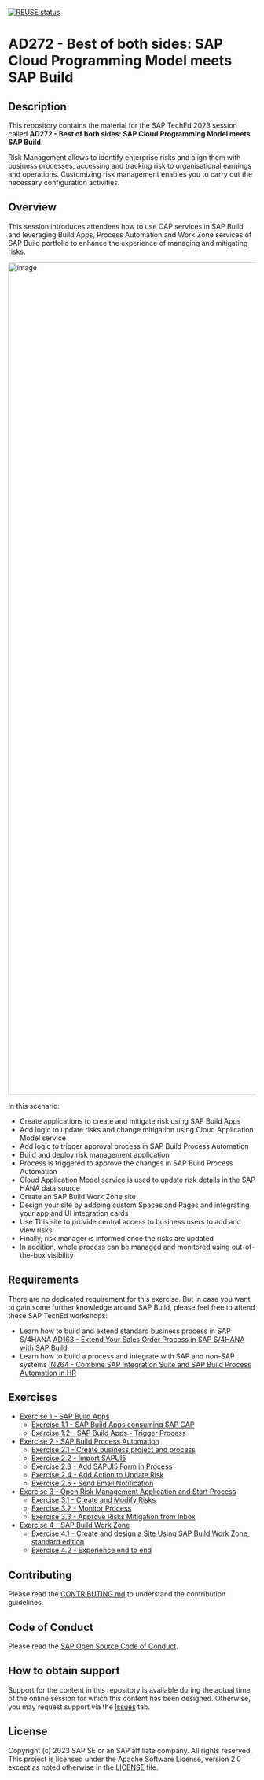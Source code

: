 [![REUSE status](https://api.reuse.software/badge/github.com/SAP-samples/teched2023-AD272)](https://api.reuse.software/info/github.com/SAP-samples/teched2023-AD272)

# AD272 - Best of both sides: SAP Cloud Programming Model meets SAP Build

## Description

This repository contains the material for the SAP TechEd 2023 session called **AD272 - Best of both sides: SAP Cloud Programming Model meets SAP Build**. 

Risk Management allows to identify enterprise risks and align them with business processes, accessing and tracking risk to organisational earnings and operations. Customizing risk management enables you to carry out the necessary configuration activities. 

## Overview

This session introduces attendees how to use CAP services in SAP Build and leveraging Build Apps, Process Automation and  Work Zone services of SAP Build portfolio to enhance the experience of managing and mitigating risks.

<img width="1690" alt="image" src="https://github.com/SAP-samples/teched2023-AD272/assets/34297037/236409b5-5b19-4864-be86-94eff978f951">

In this scenario: <br>
- Create applications to create and mitigate risk using SAP Build Apps
- Add logic to update risks and change mitigation using Cloud Application Model service
- Add logic to trigger approval process in SAP Build Process Automation
- Build and deploy risk management application
- Process is triggered to approve the changes in SAP Build Process Automation
- Cloud Application Model service is used to update risk details in the SAP HANA data source
- Create an SAP Build Work Zone site
- Design your site by addping custom Spaces and Pages and integrating your app and UI integration cards
- Use This site to provide central access to business users to add and view risks
- Finally, risk manager is informed once the risks are updated
- In addition, whole process can be managed and monitored using out-of-the-box visibility


## Requirements

There are no dedicated requirement for this exercise. But in case you want to gain some further knowledge around SAP Build, please feel free to attend these SAP TechEd workshops:
- Learn how to build and extend standard business process in SAP S/4HANA [AD163 - Extend Your Sales Order Process in SAP S/4HANA with SAP Build](https://github.com/SAP-samples/teched2023-AD163)
- Learn how to build a process and integrate with SAP and non-SAP systems [IN264 - Combine SAP Integration Suite and SAP Build Process Automation in HR](https://github.com/SAP-samples/teched2023-IN264)

## Exercises

- [Exercise 1 - SAP Build Apps](exercises/ex1/)
    - [Exercise 1.1 - SAP Build Apps consuming SAP CAP](exercises/ex1#exercise-11-sub-exercise-1-description)
    - [Exercise 1.2 - SAP Build Apps - Trigger Process](exercises/ex1#exercise-12-sub-exercise-2-description)
- [Exercise 2 - SAP Build Process Automation](exercises/ex2/)
    - [Exercise 2.1 - Create business project and process](exercises/ex2#exercise-21-sub-exercise-1-description)
    - [Exercise 2.2 - Import SAPUI5](exercises/ex2#exercise-22-sub-exercise-2-description)
    - [Exercise 2.3 - Add SAPUI5 Form in Process](exercises/ex2#exercise-22-sub-exercise-2-description)
    - [Exercise 2.4 - Add Action to Update Risk](exercises/ex2#exercise-22-sub-exercise-2-description)
    - [Exercise 2.5 - Send Email Notification](exercises/ex2#exercise-22-sub-exercise-2-description)
- [Exercise 3 - Open Risk Management Application and Start Process](exercises/ex3/)
    - [Exercise 3.1 - Create and Modify Risks](exercises/ex3#exercise-31-sub-exercise-1-description)
    - [Exercise 3.2 - Monitor Process](exercises/ex3#exercise-32-sub-exercise-2-description)
    - [Exercise 3.3 - Approve Risks Mitigation from Inbox](exercises/ex3#exercise-33-sub-exercise-3-description)
- [Exercise 4 - SAP Build Work Zone](exercises/ex4/)
    - [Exercise 4.1 - Create and design a Site Using SAP Build Work Zone, standard edition](exercises/ex4#exercise-41-sub-exercise-1-description)
    - [Exercise 4.2 - Experience end to end](exercises/ex4#exercise-42-sub-exercise-2-description)

  
## Contributing
Please read the [CONTRIBUTING.md](./CONTRIBUTING.md) to understand the contribution guidelines.

## Code of Conduct
Please read the [SAP Open Source Code of Conduct](https://github.com/SAP-samples/.github/blob/main/CODE_OF_CONDUCT.md).

## How to obtain support

Support for the content in this repository is available during the actual time of the online session for which this content has been designed. Otherwise, you may request support via the [Issues](../../issues) tab.

## License
Copyright (c) 2023 SAP SE or an SAP affiliate company. All rights reserved. This project is licensed under the Apache Software License, version 2.0 except as noted otherwise in the [LICENSE](LICENSES/Apache-2.0.txt) file.

